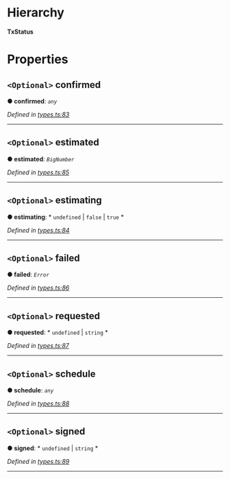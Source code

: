 

# Hierarchy

**TxStatus**

# Properties

<a id="confirmed"></a>

## `<Optional>` confirmed

**● confirmed**: *`any`*

*Defined in [types.ts:83](https://github.com/paritytech/js-libs/blob/0ae0c47/packages/light.js/src/types.ts#L83)*

___
<a id="estimated"></a>

## `<Optional>` estimated

**● estimated**: *`BigNumber`*

*Defined in [types.ts:85](https://github.com/paritytech/js-libs/blob/0ae0c47/packages/light.js/src/types.ts#L85)*

___
<a id="estimating"></a>

## `<Optional>` estimating

**● estimating**: * `undefined` &#124; `false` &#124; `true`
*

*Defined in [types.ts:84](https://github.com/paritytech/js-libs/blob/0ae0c47/packages/light.js/src/types.ts#L84)*

___
<a id="failed"></a>

## `<Optional>` failed

**● failed**: *`Error`*

*Defined in [types.ts:86](https://github.com/paritytech/js-libs/blob/0ae0c47/packages/light.js/src/types.ts#L86)*

___
<a id="requested"></a>

## `<Optional>` requested

**● requested**: * `undefined` &#124; `string`
*

*Defined in [types.ts:87](https://github.com/paritytech/js-libs/blob/0ae0c47/packages/light.js/src/types.ts#L87)*

___
<a id="schedule"></a>

## `<Optional>` schedule

**● schedule**: *`any`*

*Defined in [types.ts:88](https://github.com/paritytech/js-libs/blob/0ae0c47/packages/light.js/src/types.ts#L88)*

___
<a id="signed"></a>

## `<Optional>` signed

**● signed**: * `undefined` &#124; `string`
*

*Defined in [types.ts:89](https://github.com/paritytech/js-libs/blob/0ae0c47/packages/light.js/src/types.ts#L89)*

___

